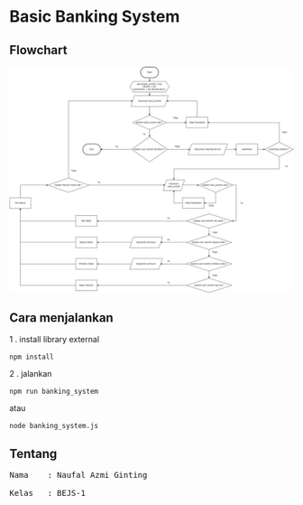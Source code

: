 # Basic Banking System

## Flowchart
<img src="https://raw.githubusercontent.com/BoboiAzumi/f-bee24001186-km7-nag-basicbankingsystem-ch2/refs/heads/main/flowchart/flowchart-webp.webp">

## Cara menjalankan
1 . install library external
```
npm install
```

2 . jalankan
```
npm run banking_system
```
atau
```
node banking_system.js
```

## Tentang
<pre>
Nama    : Naufal Azmi Ginting

Kelas   : BEJS-1
</pre>